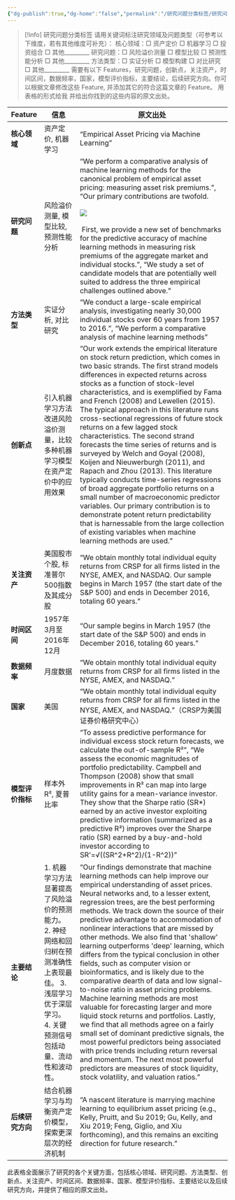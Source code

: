 ```yaml
---
{"dg-publish":true,"dg-home":"false","permalink":"/研究问题分类标签/研究问题分类标签-文心一言/","tags":["gardenEntry"],"dgPassFrontmatter":true,"created":"2025-06-15T22:15:35.896+08:00"}
---
```



> [!info]
> 研究问题分类标签
> 请用关键词标注研究领域及问题类型（可参考以下维度，若有其他维度可补充）：
> 核心领域：□ 资产定价 □ 机器学习 □ 投资组合 □ 其他_________
> 研究问题：□ 风险溢价测量 □ 模型比较 □ 预测性能分析 □ 其他_________
> 方法类型：□ 实证分析 □ 模型构建 □ 对比研究 □ 其他_________
> 需要有以下 Features，研究问题，创新点，关注资产，时间区间，数据频率，国家，模型评价指标，主要结论，后续研究方向。你可以根据文章修改这些 Feature, 并添加其它的符合这篇文章的 Feature。
> 用表格的形式给我
> 并给出你找到的这些内容的原文出处。

|Feature|信息|原文出处|
|---|---|---|
|**核心领域**|资产定价, 机器学习|“Empirical Asset Pricing via Machine Learning”|
|**研究问题**|风险溢价测量, 模型比较, 预测性能分析|“We perform a comparative analysis of machine learning methods for the canonical problem of empirical asset pricing: measuring asset risk premiums.”, “Our primary contributions are twofold.<br><br>![](https://nlp-eb.cdn.bcebos.com/static/eb/asset/staticplugin.62a1ea1d.png)<br><br> First, we provide a new set of benchmarks for the predictive accuracy of machine learning methods in measuring risk premiums of the aggregate market and individual stocks.”, “We study a set of candidate models that are potentially well suited to address the three empirical challenges outlined above.”|
|**方法类型**|实证分析, 对比研究|“We conduct a large-scale empirical analysis, investigating nearly 30,000 individual stocks over 60 years from 1957 to 2016.”, “We perform a comparative analysis of machine learning methods”|
|**创新点**|引入机器学习方法改进风险溢价测量，比较多种机器学习模型在资产定价中的应用效果|“Our work extends the empirical literature on stock return prediction, which comes in two basic strands. The first strand models differences in expected returns across stocks as a function of stock-level characteristics, and is exemplified by Fama and French (2008) and Lewellen (2015). The typical approach in this literature runs cross-sectional regressions of future stock returns on a few lagged stock characteristics. The second strand forecasts the time series of returns and is surveyed by Welch and Goyal (2008), Koijen and Nieuwerburgh (2011), and Rapach and Zhou (2013). This literature typically conducts time-series regressions of broad aggregate portfolio returns on a small number of macroeconomic predictor variables. Our primary contribution is to demonstrate potent return predictability that is harnessable from the large collection of existing variables when machine learning methods are used.”|
|**关注资产**|美国股市个股, 标准普尔500指数及其成分股|“We obtain monthly total individual equity returns from CRSP for all firms listed in the NYSE, AMEX, and NASDAQ. Our sample begins in March 1957 (the start date of the S&P 500) and ends in December 2016, totaling 60 years.”|
|**时间区间**|1957年3月至2016年12月|“Our sample begins in March 1957 (the start date of the S&P 500) and ends in December 2016, totaling 60 years.”|
|**数据频率**|月度数据|“We obtain monthly total individual equity returns from CRSP for all firms listed in the NYSE, AMEX, and NASDAQ.”|
|**国家**|美国|“We obtain monthly total individual equity returns from CRSP for all firms listed in the NYSE, AMEX, and NASDAQ.”（CRSP为美国证券价格研究中心）|
|**模型评价指标**|样本外R², 夏普比率|“To assess predictive performance for individual excess stock return forecasts, we calculate the out-of-sample R²”, “We assess the economic magnitudes of portfolio predictability. Campbell and Thompson (2008) show that small improvements in R² can map into large utility gains for a mean-variance investor. They show that the Sharpe ratio (SR*) earned by an active investor exploiting predictive information (summarized as a predictive R²) improves over the Sharpe ratio (SR) earned by a buy-and-hold investor according to SR'=√((SR^2+R^2)/(1-R^2))”|
|**主要结论**|1. 机器学习方法显著提高了风险溢价的预测能力。 2. 神经网络和回归树在预测准确性上表现最佳。 3. 浅层学习优于深层学习。 4. 关键预测信号包括动量、流动性和波动性。|“Our findings demonstrate that machine learning methods can help improve our empirical understanding of asset prices. Neural networks and, to a lesser extent, regression trees, are the best performing methods. We track down the source of their predictive advantage to accommodation of nonlinear interactions that are missed by other methods. We also find that 'shallow' learning outperforms 'deep' learning, which differs from the typical conclusion in other fields, such as computer vision or bioinformatics, and is likely due to the comparative dearth of data and low signal-to-noise ratio in asset pricing problems. Machine learning methods are most valuable for forecasting larger and more liquid stock returns and portfolios. Lastly, we find that all methods agree on a fairly small set of dominant predictive signals, the most powerful predictors being associated with price trends including return reversal and momentum. The next most powerful predictors are measures of stock liquidity, stock volatility, and valuation ratios.”|
|**后续研究方向**|结合机器学习与均衡资产定价模型，探索更深层次的经济机制|“A nascent literature is marrying machine learning to equilibrium asset pricing (e.g., Kelly, Pruitt, and Su 2019; Gu, Kelly, and Xiu 2019; Feng, Giglio, and Xiu forthcoming), and this remains an exciting direction for future research.”|

此表格全面展示了研究的各个关键方面，包括核心领域、研究问题、方法类型、创新点、关注资产、时间区间、数据频率、国家、模型评价指标、主要结论以及后续研究方向，并提供了相应的原文出处。